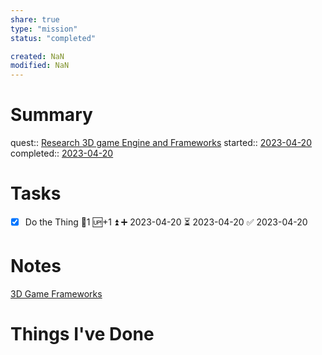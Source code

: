 ```yaml
---
share: true
type: "mission"
status: "completed"

created: NaN 
modified: NaN
---
```

  
# Summary
quest:: [Research 3D game Engine and Frameworks](./Research%203D%20game%20Engine%20and%20Frameworks.md)
started:: [2023-04-20](../../00%20-%20Life%20Management%20System/09%20-%20Daily%20Notes/2023-04-20.md)
completed:: [2023-04-20](../../00%20-%20Life%20Management%20System/09%20-%20Daily%20Notes/2023-04-20.md)
# Tasks
- [x] Do the Thing 🥄1 🆙+1 ⏫ ➕ 2023-04-20 ⏳ 2023-04-20 ✅ 2023-04-20



# Notes
[3D Game Frameworks](./3D%20Game%20Frameworks.md)
# Things I've Done